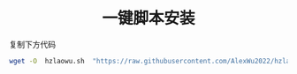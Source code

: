 ﻿<h1 align="center">
  <br>一键脚本安装<br>
</h1>

复制下方代码

```bash
wget -O  hzlaowu.sh  "https://raw.githubusercontent.com/AlexWu2022/hzlaowu/master/hzlaowu.sh" && chmod +x hzlaowu.sh && clear && ./hzlaowu.sh
```
